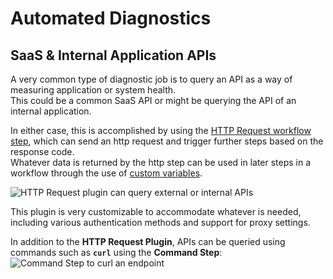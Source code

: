 # Automated Diagnostics

## SaaS & Internal Application APIs
A very common type of diagnostic job is to query an API as a way of measuring application or system health.  
This could be a common SaaS API or might be querying the API of an internal application.  

In either case, this is accomplished by using the [HTTP Request workflow step](https://resources.rundeck.com/plugins/rundeck-http-workflow-step-plugin/), which can send an http request and trigger further steps based on the response code.  
Whatever data is returned by the http step can be used in later steps in a workflow through the use of [custom variables](/learning/howto/passing-variables.md).  

![HTTP Request plugin can query external or internal APIs](/assets/img/http-step.png)

This plugin is very customizable to accommodate whatever is needed, including various authentication methods and support for proxy settings.

In addition to the **HTTP Request Plugin**, APIs can be queried using commands such as **`curl`** using the **Command Step**:
![Command Step to curl an endpoint](/assets/img/curl-example.png)
